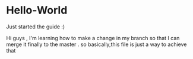 # Hello-World
Just started the guide :)

Hi guys , I'm learning how to make a change in my branch 
so that I can merge it finally to the master .
so basically,this file is just a way to achieve that
